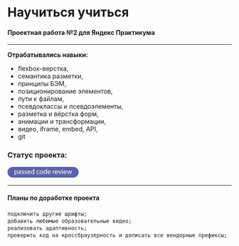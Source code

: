 # Научиться учиться

#### Проектная работа №2 для Яндекс Практикума
------

**Отрабатывались навыки:**

* flexbox-верстка,
* семантика разметки,
* принципы БЭМ,
* позиционирование элементов,
* пути к файлам,
* псевдоклассы и псевдоэлементы,
* разметка и вёрстка форм,
* анимации и трансформации,
* видео, iframe, embed, API,
* git

###  Статус проекта:
<img src="https://github.com/HelgaMilne/HelgaMilne/blob/main/src/images/passed_code_review.svg" alt="badge" width="160px">

-----

#### Планы по доработке проекта

    подключить другие шрифты;
    добавить любимые образовательные видео;
    реализовать адаптивность;
    проверить код на кроссбраузерность и дописать все вендорные префиксы;

